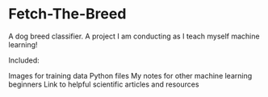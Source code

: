 # Fetch-The-Breed
A dog breed classifier. A project I am conducting as I teach myself machine learning!

Included:

Images for training data
Python files
My notes for other machine learning beginners
Link to helpful scientific articles and resources
